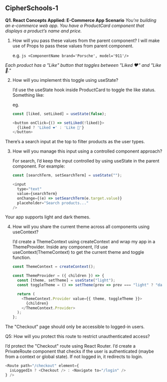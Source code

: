## CipherSchools-1
**Q1. React Concepts Applied: E-Commerce App Scenario**
*You're building an e-commerce web app.*
*You have a ProductCard component that displays a product’s name and price.*

1. How will you pass these values from the parent component?
   I will make use of Props to pass these values from parent component.
   
   e.g.
   ```js <ComponentName brand='Porsche', model='911'/>```

   
*Each product has a "Like" button that toggles between "Liked ❤️" and "Like 🤍."*

2. How will you implement this toggle using useState?

   I’d use the useState hook inside ProductCard to toggle the like status. Something like:

   eg.
   ```js
   const [liked, setLiked] = useState(false);

   <button onClick={() => setLiked(!liked)}>
     {liked ? 'Liked ❤️' : 'Like 🤍'}
   </button>
   ```


There’s a search input at the top to filter products as the user types.

3. How will you manage this input using a controlled component approach?

   For search, I’d keep the input controlled by using useState in the parent component. For example:
   ```js
   const [searchTerm, setSearchTerm] = useState("");

   <input
     type="text"
     value={searchTerm}
     onChange={(e) => setSearchTerm(e.target.value)}
     placeholder="Search products..."
   />
   ```


Your app supports light and dark themes.

4. How will you share the current theme across all components using useContext?

   I’d create a ThemeContext using createContext and wrap my app in a ThemeProvider. Inside any component, I’d use useContext(ThemeContext) to get the current theme and toggle function.
   ```js
   const ThemeContext = createContext();

   const ThemeProvider = ({ children }) => {
     const [theme, setTheme] = useState("light");
     const toggleTheme = () => setTheme(prev => prev === "light" ? "dark" : "light");
   
     return (
       <ThemeContext.Provider value={{ theme, toggleTheme }}>
         {children}
       </ThemeContext.Provider>
     );
   };
   ```


The "Checkout" page should only be accessible to logged-in users.

Q5: How will you protect this route to restrict unauthenticated access?

I’d protect the "Checkout" route using React Router. I’d create a PrivateRoute component that checks if the user is authenticated (maybe from a context or global state). If not logged in, it redirects to login.
```js
<Route path="/checkout" element={
  isLoggedIn ? <Checkout /> : <Navigate to="/login" />
} />

```

